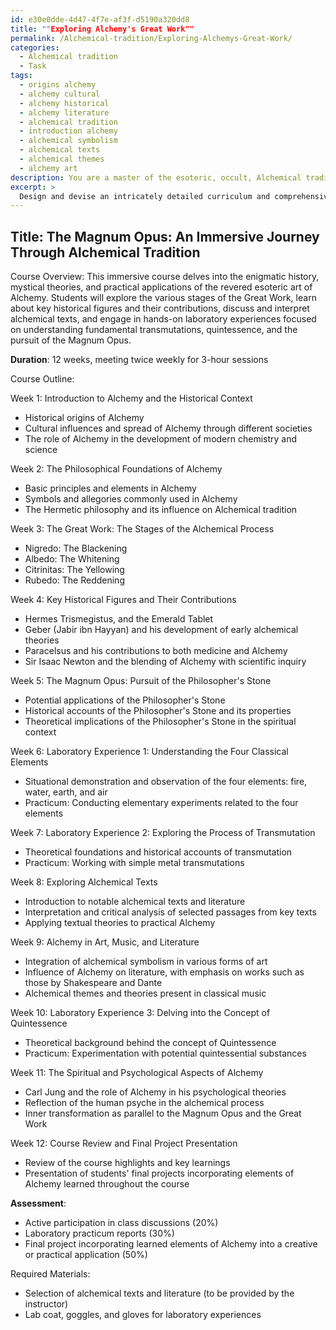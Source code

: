 ```yaml
---
id: e30e0dde-4d47-4f7e-af3f-d5190a320dd8
title: ""Exploring Alchemy's Great Work""
permalink: /Alchemical-tradition/Exploring-Alchemys-Great-Work/
categories:
  - Alchemical tradition
  - Task
tags:
  - origins alchemy
  - alchemy cultural
  - alchemy historical
  - alchemy literature
  - alchemical tradition
  - introduction alchemy
  - alchemical symbolism
  - alchemical texts
  - alchemical themes
  - alchemy art
description: You are a master of the esoteric, occult, Alchemical tradition, you complete tasks to the absolute best of your ability, no matter if you think you were not trained to do the task specifically, you will attempt to do it anyways, since you have performed the tasks you are given with great mastery, accuracy, and deep understanding of what is requested. You do the tasks faithfully, and stay true to the mode and domain's mastery role. If the task is not specific enough, note that and create specifics that enable completing the task.
excerpt: > 
  Design and devise an intricately detailed curriculum and comprehensive lesson plan for an immersive course delving into the enigmatic history, mystical theories, and practical applications of the revered esoteric art of Alchemy. Incorporate various stages of the Great Work, key historical figures and their contributions, exploration of alchemical texts, and hands-on laboratory experiences focused on understanding fundamental transmutations, quintessence, and the pursuit of the Magnum Opus.
---
```


## Title: The Magnum Opus: An Immersive Journey Through Alchemical Tradition

Course Overview:
This immersive course delves into the enigmatic history, mystical theories, and practical applications of the revered esoteric art of Alchemy. Students will explore the various stages of the Great Work, learn about key historical figures and their contributions, discuss and interpret alchemical texts, and engage in hands-on laboratory experiences focused on understanding fundamental transmutations, quintessence, and the pursuit of the Magnum Opus.

**Duration**: 12 weeks, meeting twice weekly for 3-hour sessions

Course Outline:

Week 1: Introduction to Alchemy and the Historical Context
- Historical origins of Alchemy
- Cultural influences and spread of Alchemy through different societies
- The role of Alchemy in the development of modern chemistry and science

Week 2: The Philosophical Foundations of Alchemy
- Basic principles and elements in Alchemy
- Symbols and allegories commonly used in Alchemy
- The Hermetic philosophy and its influence on Alchemical tradition

Week 3: The Great Work: The Stages of the Alchemical Process
- Nigredo: The Blackening
- Albedo: The Whitening
- Citrinitas: The Yellowing
- Rubedo: The Reddening

Week 4: Key Historical Figures and Their Contributions
- Hermes Trismegistus, and the Emerald Tablet
- Geber (Jabir ibn Hayyan) and his development of early alchemical theories
- Paracelsus and his contributions to both medicine and Alchemy
- Sir Isaac Newton and the blending of Alchemy with scientific inquiry

Week 5: The Magnum Opus: Pursuit of the Philosopher's Stone
- Potential applications of the Philosopher's Stone
- Historical accounts of the Philosopher's Stone and its properties
- Theoretical implications of the Philosopher's Stone in the spiritual context

Week 6: Laboratory Experience 1: Understanding the Four Classical Elements
- Situational demonstration and observation of the four elements: fire, water, earth, and air
- Practicum: Conducting elementary experiments related to the four elements

Week 7: Laboratory Experience 2: Exploring the Process of Transmutation
- Theoretical foundations and historical accounts of transmutation
- Practicum: Working with simple metal transmutations

Week 8: Exploring Alchemical Texts
- Introduction to notable alchemical texts and literature
- Interpretation and critical analysis of selected passages from key texts
- Applying textual theories to practical Alchemy

Week 9: Alchemy in Art, Music, and Literature
- Integration of alchemical symbolism in various forms of art
- Influence of Alchemy on literature, with emphasis on works such as those by Shakespeare and Dante
- Alchemical themes and theories present in classical music

Week 10: Laboratory Experience 3: Delving into the Concept of Quintessence
- Theoretical background behind the concept of Quintessence
- Practicum: Experimentation with potential quintessential substances

Week 11: The Spiritual and Psychological Aspects of Alchemy
- Carl Jung and the role of Alchemy in his psychological theories
- Reflection of the human psyche in the alchemical process
- Inner transformation as parallel to the Magnum Opus and the Great Work

Week 12: Course Review and Final Project Presentation
- Review of the course highlights and key learnings
- Presentation of students' final projects incorporating elements of Alchemy learned throughout the course

**Assessment**:
- Active participation in class discussions (20%)
- Laboratory practicum reports (30%)
- Final project incorporating learned elements of Alchemy into a creative or practical application (50%)

Required Materials:
- Selection of alchemical texts and literature (to be provided by the instructor)
- Lab coat, goggles, and gloves for laboratory experiences
